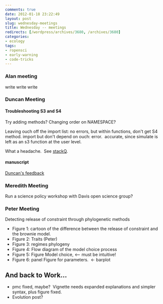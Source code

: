 ```yaml
---
comments: true
date: 2012-01-18 23:22:49
layout: post
slug: wednesday-meetings
title: Wednesday -- meetings
redirects: [/wordpress/archives/3680, /archives/3680]
categories:
- ecology
tags: 
- ropensci
- early-warning
- code-tricks
---
```


### Alan meeting


write write write


### Duncan Meeting


#### Troubleshooting S3 and S4


Try adding methods? Changing order on NAMESPACE?

Leaving ouch off the import list: no errors, but within functions, don't get S4 method. import but don't depend on ouch: error.  accurate, since simulate is left as an s3 function at the user level.

What a headache.  See [stackQ](http://stackoverflow.com/questions/8884607/r-using-s3-and-s4-methods-of-simulate-in-the-same-package).


#### manuscript


[Duncan's feedback](https://docs.google.com/document/d/1nJ4rfZAsQkTDvFdopt_yiOfXR5_mcOKBPOTU6kHMc44/edit?hl=en_US)


### Meredith Meeting

Run a science policy workshop with Davis open science group?


### Peter Meeting


Detecting release of constraint through phylogenetic methods


* Figure 1: cartoon of the difference between the release of constraint and the brownie model.
* Figure 2: Traits (Peter)
* Figure 3: regimes phylogeny
* Figure 4: Flow diagram of the model choice process
* Figure 5: Figure Model choice, <-- must be intuitive!
* Figure 6: panel Figure for parameters.  <- barplot


## And back to Work...

* pmc fixed, maybe?  Vignette needs expanded explanations and simpler syntax, plus figure fixed.
* Evolution post?


